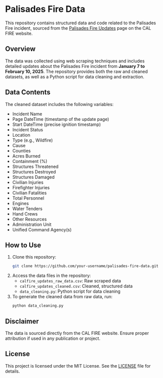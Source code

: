 # Palisades Fire Data

This repository contains structured data and code related to the Palisades Fire incident, sourced from the [Palisades Fire Updates](https://www.fire.ca.gov/incidents/2025/1/7/palisades-fire/updates) page on the CAL FIRE website.

## Overview

The data was collected using web scraping techniques and includes detailed updates about the Palisades Fire incident from **January 7 to February 10, 2025**. The repository provides both the raw and cleaned datasets, as well as a Python script for data cleaning and extraction.

## Data Contents

The cleaned dataset includes the following variables:
- Incident Name
- Page DateTime (timestamp of the update page)
- Start DateTime (precise ignition timestamp)
- Incident Status
- Location
- Type (e.g., Wildfire)
- Cause
- Counties
- Acres Burned
- Containment (%)
- Structures Threatened
- Structures Destroyed
- Structures Damaged
- Civilian Injuries
- Firefighter Injuries
- Civilian Fatalities
- Total Personnel
- Engines
- Water Tenders
- Hand Crews
- Other Resources
- Administration Unit
- Unified Command Agency(s)

## How to Use

1. Clone this repository:
    ```bash
    git clone https://github.com/your-username/palisades-fire-data.git
    ```
2. Access the data files in the repository:
    - `calfire_updates_raw_data.csv`: Raw scraped data
    - `calfire_updates_cleaned.csv`: Cleaned, structured data
    - `data_cleaning.py`: Python script for data cleaning
3. To generate the cleaned data from raw data, run:
    ```bash
    python data_cleaning.py
    ```

## Disclaimer

The data is sourced directly from the CAL FIRE website. Ensure proper attribution if used in any publication or project.

## License

This project is licensed under the MIT License. See the [LICENSE](LICENSE) file for details.